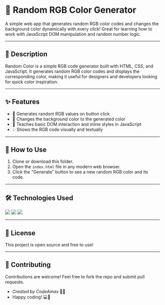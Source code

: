 # 🎨 Random RGB Color Generator

A simple web app that generates random RGB color codes and changes the background color dynamically with every click! Great for learning how to work with JavaScript DOM manipulation and random number logic.

---

## 📖 Description
Random Color is a simple RGB code generator built with HTML, CSS, and JavaScript. It generates random RGB color codes and displays the corresponding color, making it useful for designers and developers looking for quick color inspiration.

---

## ✨ Features

- 🎲 Generates random RGB values on button click  
- 🌈 Changes the background color to the generated color  
- 🧠 Teaches basic DOM interaction and inline styles in JavaScript  
- 💡 Shows the RGB code visually and textually  

---

##  🚀 How to Use
1. Clone or download this folder.
2. Open the `index.html` file in any modern web browser.
3. Click the "Generate" button to see a new random RGB color and its code.

---

## 🛠️ Technologies Used

<div>
  <img src="https://img.shields.io/badge/HTML5-E34F26?style=flat&logo=html5&logoColor=white" />
  <img src="https://img.shields.io/badge/CSS3-1572B6?style=flat&logo=css3&logoColor=white" />
  <img src="https://img.shields.io/badge/JavaScript-F7DF1E?style=flat&logo=javascript&logoColor=black" />
</div>

---

## 📄 License
This project is open source and free to use!

---

## 🙌 Contributing
Contributions are welcome! Feel free to fork the repo and submit pull requests.


- *Created by CodeAmax* 🚀✨  
- Happy coding! 💻🎉
